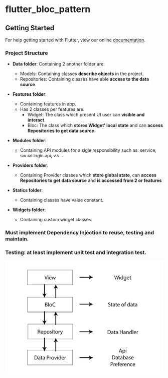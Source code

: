 # flutter_bloc_pattern

## Getting Started

For help getting started with Flutter, view our online
[documentation](https://flutter.io/).

### Project Structure
* **Data folder**: Containing 2 another folder are:
  - Models: Containing classes **describe objects** in the project.
  - Repositories: Containing classes have able **access to the data source**.
  
* **Features folder**:
  - Containing features in app.
  - Has 2 classes per features are: 
    - Widget: The class which present UI user can **visible and interact**.
    - Bloc: The class which **stores Widget' local state** and can **access Repositories to get data source**.

* **Modules folder**:
  - Containing API modules for a sigle responsibility such as: service, social login api, v.v...
  
* **Providers folder**:
  - Containing Provider classes which **store global state**, can **access Repositories to get data source** and **is accessed from 2 or features**
  
* **Statics folder**:
  - Containing classes have value constant.
  
* **Widgets folder**:
  - Containing custom widget classes.

### Must implement Dependency Injection to reuse, testing and maintain.

### Testing: at least implement unit test and integration test.

![](flutter_bloc_pattern.jpg)

